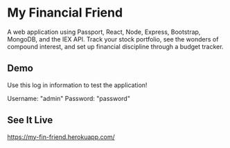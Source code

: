 # My Financial Friend
A web application using Passport, React, Node, Express, Bootstrap, MongoDB, and the IEX API. Track your stock portfolio, see the wonders of compound interest, and set up financial discipline through a budget tracker.

## Demo
Use this log in information to test the application!

Username: "admin"
Password: "password"

## See It Live

https://my-fin-friend.herokuapp.com/



